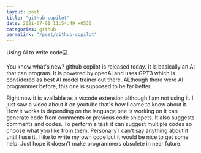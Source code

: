 ```yaml
---
layout: post
title: "github copilot"
date: 2021-07-01 11:54:49 +0530
categories: github
permalink: "/post/github-copilot"
---
```


Using AI to write code💻.

You know what's new? github copilot is released today. It is basically an AI that can program. It is powered by openAI and uses GPT3 which is considered as best AI model trainer out there. ALthough there were AI programmer before, this one is supposed to be far better.

Right now it is available as a vscode extension although I am not using it. I just saw a video about it on youtube that's how I came to know about it. How it works is depending on the language one is working on it can generate code from comments or previous code snippets. It also suggests comments and codes. To perform a task it can suggest multiple codes so choose what you like from them. Personally I can't say anything about it until I use it. I like to write my own code but it would be nice to get some help. Just hope it doesn't make programmers obsolete in near future.
